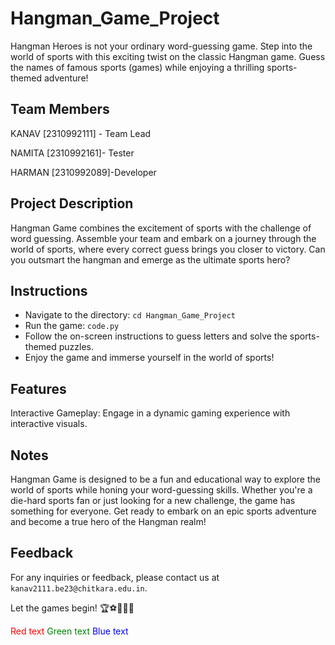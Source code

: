 # Hangman_Game_Project

Hangman Heroes is not your ordinary word-guessing game. Step into the world of sports with this exciting twist on the classic Hangman game. Guess the names of famous sports (games) while enjoying a thrilling sports-themed adventure!

## Team Members
KANAV [2310992111] - Team Lead

NAMITA [2310992161]- Tester 

HARMAN [2310992089]-Developer

## Project Description

Hangman Game combines the excitement of sports with the challenge of word guessing. Assemble your team and embark on a journey through the world of sports, where every correct guess brings you closer to victory. Can you outsmart the hangman and emerge as the ultimate sports hero?

## Instructions
- Navigate to the directory: `cd Hangman_Game_Project`
- Run the game: `code.py`
- Follow the on-screen instructions to guess letters and solve the sports-themed puzzles.
- Enjoy the game and immerse yourself in the world of sports!

## Features
Interactive Gameplay: Engage in a dynamic gaming experience with interactive visuals.

## Notes
Hangman Game is designed to be a fun and educational way to explore the world of sports while honing your word-guessing skills. Whether you're a die-hard sports fan or just looking for a new challenge, the game has something for everyone. Get ready to embark on an epic sports adventure and become a true hero of the Hangman realm!

## Feedback
For any inquiries or feedback, please contact us at `kanav2111.be23@chitkara.edu.in`.

Let the games begin! 🏆⚽️🏀🏈🎾

<span style="color:red">Red text</span>
<span style="color:green">Green text</span>
<span style="color:blue">Blue text</span>
